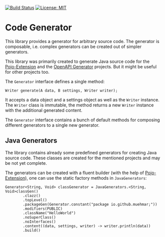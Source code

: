 [![Build Status](https://github.com/muehmar/code-generator/actions/workflows/gradle.yml/badge.svg?branch=master)](https://github.com/muehmar/code-generator/actions/workflows/gradle.yml)
[![License: MIT](https://img.shields.io/badge/License-MIT-yellow.svg)](https://github.com/muehmar/code-generator/blob/master/LICENSE)

# Code Generator

This library provides a generator for arbitrary source code. The generator is composable, i.e. complex generators can be
created out of simpler generators.

This library was primarily created to generate Java source code for
the [Pojo-Extension](https://github.com/muehmar/pojo-extension) and
the [OpenAPI Generator](https://github.com/muehmar/gradle-openapi-schema) projects. But it might be useful for other
projects too.

The `Generator` interface defines a single method:

```
Writer generate(A data, B settings, Writer writer);
```

It accepts a data object and a settings object as well as the `Writer` instance. The `Writer` class is immutable, the
method returns a new `Writer` instance with the additional generated content.

The `Generator` interface contains a bunch of default methods for composing different generators to a single new
generator.

## Java Generators

The library contains already some predefined generators for creating Java source code. These classes are created for the
mentioned projects and may be not yet complete.

The generators can be created with a fluent builder (with the help
of [Pojo-Extension](https://github.com/muehmar/pojo-extension)), one can use the static factory methods
in `JavaGenerators`:

```
Generator<String, Void> classGenerator = JavaGenerators.<String, Void>classGen()
        .clazz()
        .topLevel()
        .packageGen(Generator.constant("package io.github.muehmar;"))
        .modifiers(PUBLIC)
        .className("HelloWorld")
        .noSuperClass()
        .noInterfaces()
        .content((data, settings, writer) -> writer.println(data))
        .build()
```
